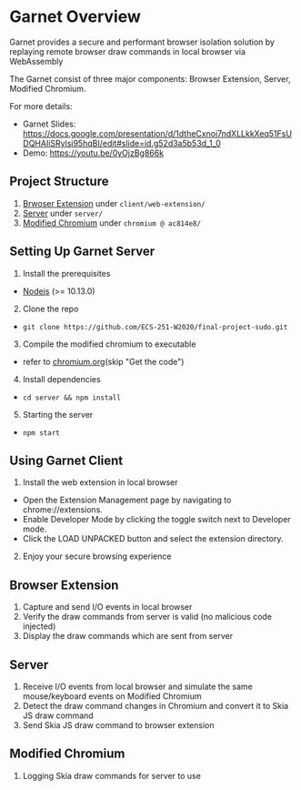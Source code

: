 # Garnet Overview

Garnet provides a secure and performant browser isolation solution by replaying remote browser draw commands in local browser via WebAssembly 

The Garnet consist of three major components: Browser Extension, Server, Modified Chromium.

For more details:
- Garnet Slides: https://docs.google.com/presentation/d/1dtheCxnoi7ndXLLkkXeq51FsUDQHAIiSRylsi95hqBI/edit#slide=id.g52d3a5b53d_1_0
- Demo: https://youtu.be/0yOjzBg866k

## Project Structure
1. [Brwoser Extension](https://github.com/ECS-251-W2020/final-project-sudo/tree/master/client/web-extension) under `client/web-extension/`
2. [Server](https://github.com/ECS-251-W2020/final-project-sudo/tree/master/server) under `server/`
3. [Modified Chromium](https://github.com/ECS-251-W2020/chromium/tree/ac814e85cb870a6b569e184c7a60a70ff3cb19f9) under `chromium @ ac814e8/`

## Setting Up Garnet Server
1. Install the prerequisites
  - [Nodejs](https://nodejs.org) (>= 10.13.0)
2. Clone the repo
  - `git clone https://github.com/ECS-251-W2020/final-project-sudo.git`
3. Compile the modified chromium to executable
  - refer to [chromium.org](https://chromium.googlesource.com/chromium/src/+/master/docs/linux/build_instructions.md)(skip "Get the code")
 4. Install dependencies
  - `cd server && npm install`
 5. Starting the server
  - `npm start`
  
## Using Garnet Client
1. Install the web extension in local browser
  - Open the Extension Management page by navigating to chrome://extensions.
  - Enable Developer Mode by clicking the toggle switch next to Developer mode.
  - Click the LOAD UNPACKED button and select the extension directory.
2. Enjoy your secure browsing experience


## Browser Extension
1. Capture and send I/O events in local browser
2. Verify the draw commands from server is valid (no malicious code injected)
3. Display the draw commands which are sent from server

## Server
1. Receive I/O events from local browser and simulate the same mouse/keyboard events on Modified Chromium
2. Detect the draw command changes in Chromium and convert it to Skia JS draw command
3. Send Skia JS draw command to browser extension

## Modified Chromium
1. Logging Skia draw commands for server to use
